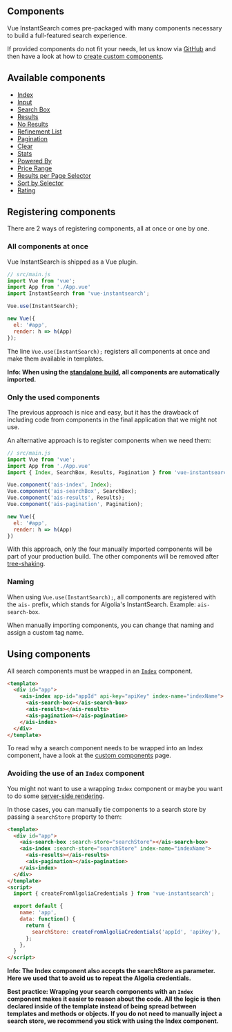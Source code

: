 Components
---

Vue InstantSearch comes pre-packaged with many components necessary to build a full-featured search experience.

If provided components do not fit your needs, let us know via [GitHub](https://github.com/algolia/vue-instantsearch/issues) and then have a look at how to [create custom components](custom-components.md).

## Available components

* [Index](components/index.md)
* [Input](components/input.md)
* [Search Box](components/search-box.md)
* [Results](components/results.md)
* [No Results](components/no-results.md)
* [Refinement List](components/refinement-list.md)
* [Pagination](components/pagination.md)
* [Clear](components/clear.md)
* [Stats](components/stats.md)
* [Powered By](components/powered-by.md)
* [Price Range](components/price-range.md)
* [Results per Page Selector](components/results-per-page-selector.md)
* [Sort by Selector](components/sort-by-selector.md)
* [Rating](components/rating.md)

## Registering components

There are 2 ways of registering components, all at once or one by one.

### All components at once

Vue InstantSearch is shipped as a Vue plugin.

```js
// src/main.js
import Vue from 'vue';
import App from './App.vue'
import InstantSearch from 'vue-instantsearch';

Vue.use(InstantSearch);

new Vue({
  el: '#app',
  render: h => h(App)
});
```

The line `Vue.use(InstantSearch);` registers all components at once and make them available
in templates.

**Info: When using the [standalone build](./installing.md#TODO), all components are automatically imported.**

### Only the used components

The previous approach is nice and easy, but it has the drawback of including code from components in the final application that we might not use.

An alternative approach is to register components when we need them:

```js
// src/main.js
import Vue from 'vue';
import App from './App.vue'
import { Index, SearchBox, Results, Pagination } from 'vue-instantsearch';

Vue.component('ais-index', Index);
Vue.component('ais-searchBox', SearchBox);
Vue.component('ais-results', Results);
Vue.component('ais-pagination', Pagination);

new Vue({
  el: '#app',
  render: h => h(App)
})
```

With this approach, only the four manually imported components will be part of your production build. The other components will be removed after [tree-shaking](https://webpack.js.org/guides/tree-shaking/).

### Naming

When using `Vue.use(InstantSearch);`, all components are registered with the `ais-` prefix, which stands for Algolia's InstantSearch. Example: `ais-search-box`.

When manually importing components, you can change that naming and assign a custom tag name.

## Using components

All search components must be wrapped in an [`Index`](components/index.md) component.

```html
<template>
  <div id="app">
    <ais-index app-id="appId" api-key="apiKey" index-name="indexName">
      <ais-search-box></ais-search-box>
      <ais-results></ais-results>
      <ais-pagination></ais-pagination>
    </ais-index>
  </div>
</template>
```

To read why a search component needs to be wrapped into an Index component, have a look at the [custom components](custom-components.md) page.

### Avoiding the use of an `Index` component

You might not want to use a wrapping `Index` component or maybe you want to do some [server-side rendering](server-side-rendering.md).

In those cases, you can manually tie components to a search store by passing a `searchStore` property to them:

```html
<template>
  <div id="app">
    <ais-search-box :search-store="searchStore"></ais-search-box>
    <ais-index :search-store="searchStore" index-name="indexName">
      <ais-results></ais-results>
      <ais-pagination></ais-pagination>
    </ais-index>
  </div>
</template>
<script>
  import { createFromAlgoliaCredentials } from 'vue-instantsearch';

  export default {
    name: 'app',
    data: function() {
      return {
        searchStore: createFromAlgoliaCredentials('appId', 'apiKey'),
      };
    },
  }
</script>
```

**Info: The Index component also accepts the searchStore as parameter. Here we used that to avoid us to repeat the Algolia credentials.**

**Best practice: Wrapping your search components with an `Index` component makes it easier to reason about the code. All the logic is then declared inside of the template instead of being spread between templates and methods or objects. If you do not need to manually inject a search store, we recommend you stick with using the Index component.**
